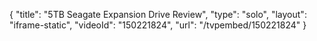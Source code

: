 {
    "title": "5TB Seagate Expansion Drive Review",
    "type": "solo",
    "layout": "iframe-static",
    "videoId": "150221824",
    "url": "\/tvpembed\/150221824"
}